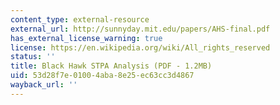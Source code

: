 ```yaml
---
content_type: external-resource
external_url: http://sunnyday.mit.edu/papers/AHS-final.pdf
has_external_license_warning: true
license: https://en.wikipedia.org/wiki/All_rights_reserved
status: ''
title: Black Hawk STPA Analysis (PDF - 1.2MB)
uid: 53d28f7e-0100-4aba-8e25-ec63cc3d4867
wayback_url: ''
---
```

